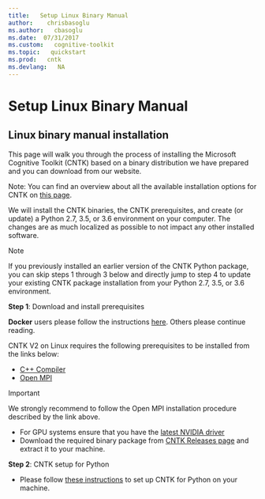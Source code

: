```yaml
---
title:   Setup Linux Binary Manual
author:    chrisbasoglu
ms.author:   cbasoglu
ms.date:  07/31/2017
ms.custom:   cognitive-toolkit
ms.topic:   quickstart
ms.prod:   cntk
ms.devlang:   NA
---
```

# Setup Linux Binary Manual

## Linux binary manual installation

This page will walk you through the process of installing the Microsoft Cognitive Toolkit (CNTK)
based on a binary distribution we have prepared and you can download from our website.

Note: You can find an overview about all the available installation options for CNTK on [this page](./Setup-CNTK-on-your-machine.md).

We will install the CNTK binaries, the CNTK prerequisites, and create (or update) a Python 2.7, 3.5, or 3.6 environment on your computer. The changes are as much localized as possible to not impact any other installed software.

> [!NOTE]
> If you previously installed an earlier version of the CNTK Python package, you can skip steps 1 through 3 below and directly jump to step 4 to update your existing CNTK package installation from your Python 2.7, 3.5, or 3.6 environment.

**Step 1**: Download and install prerequisites

**Docker** users please follow the instructions [here](./CNTK-Docker-Containers.md). 
Others please continue reading.

CNTK V2 on Linux requires the following prerequisites to be installed from the links below: 

* [C++ Compiler](./Setup-CNTK-on-Linux.md#c-compiler)
* [Open MPI](./Setup-CNTK-on-Linux.md#open-mpi)

> [!IMPORTANT]
> We strongly recommend to follow the Open MPI installation procedure described by the link above.

* For GPU systems ensure that you have the [latest NVIDIA driver](http://www.nvidia.com/drivers)
* Download the required binary package from [CNTK Releases page](https://github.com/Microsoft/CNTK/releases) and extract it to your machine.

**Step 2**: CNTK setup for Python

* Please follow [these instructions](./Setup-Linux-Python.md) to set up CNTK for Python on your machine.
